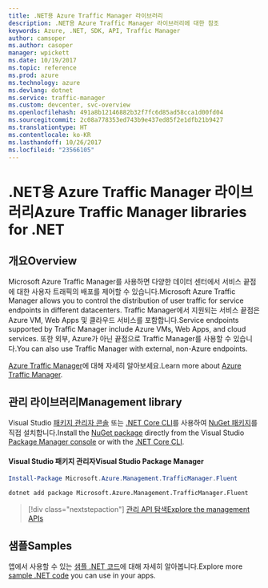 ```yaml
---
title: .NET용 Azure Traffic Manager 라이브러리
description: .NET용 Azure Traffic Manager 라이브러리에 대한 참조
keywords: Azure, .NET, SDK, API, Traffic Manager
author: camsoper
ms.author: casoper
manager: wpickett
ms.date: 10/19/2017
ms.topic: reference
ms.prod: azure
ms.technology: azure
ms.devlang: dotnet
ms.service: traffic-manager
ms.custom: devcenter, svc-overview
ms.openlocfilehash: 491a8b12146882b32f7fc6d85ad58cca1d00fd04
ms.sourcegitcommit: 2c08a778353ed743b9e437ed85f2e1dfb21b9427
ms.translationtype: HT
ms.contentlocale: ko-KR
ms.lasthandoff: 10/26/2017
ms.locfileid: "23566105"
---
```

# <a name="azure-traffic-manager-libraries-for-net"></a><span data-ttu-id="404fd-104">.NET용 Azure Traffic Manager 라이브러리</span><span class="sxs-lookup"><span data-stu-id="404fd-104">Azure Traffic Manager libraries for .NET</span></span>

## <a name="overview"></a><span data-ttu-id="404fd-105">개요</span><span class="sxs-lookup"><span data-stu-id="404fd-105">Overview</span></span>

<span data-ttu-id="404fd-106">Microsoft Azure Traffic Manager를 사용하면 다양한 데이터 센터에서 서비스 끝점에 대한 사용자 트래픽의 배포를 제어할 수 있습니다.</span><span class="sxs-lookup"><span data-stu-id="404fd-106">Microsoft Azure Traffic Manager allows you to control the distribution of user traffic for service endpoints in different datacenters.</span></span> <span data-ttu-id="404fd-107">Traffic Manager에서 지원되는 서비스 끝점은 Azure VM, Web Apps 및 클라우드 서비스를 포함합니다.</span><span class="sxs-lookup"><span data-stu-id="404fd-107">Service endpoints supported by Traffic Manager include Azure VMs, Web Apps, and cloud services.</span></span> <span data-ttu-id="404fd-108">또한 외부, Azure가 아닌 끝점으로 Traffic Manager를 사용할 수 있습니다.</span><span class="sxs-lookup"><span data-stu-id="404fd-108">You can also use Traffic Manager with external, non-Azure endpoints.</span></span>

<span data-ttu-id="404fd-109">[Azure Traffic Manager](/azure/traffic-manager/traffic-manager-overview)에 대해 자세히 알아보세요.</span><span class="sxs-lookup"><span data-stu-id="404fd-109">Learn more about [Azure Traffic Manager](/azure/traffic-manager/traffic-manager-overview).</span></span>  

## <a name="management-library"></a><span data-ttu-id="404fd-110">관리 라이브러리</span><span class="sxs-lookup"><span data-stu-id="404fd-110">Management library</span></span>

<span data-ttu-id="404fd-111">Visual Studio [패키지 관리자 콘솔][PackageManager] 또는 [.NET Core CLI][DotNetCLI]를 사용하여 [NuGet 패키지](https://www.nuget.org/packages/Microsoft.Azure.Management.TrafficManager.Fluent)를 직접 설치합니다.</span><span class="sxs-lookup"><span data-stu-id="404fd-111">Install the [NuGet package](https://www.nuget.org/packages/Microsoft.Azure.Management.TrafficManager.Fluent) directly from the Visual Studio [Package Manager console][PackageManager] or with the [.NET Core CLI][DotNetCLI].</span></span>

#### <a name="visual-studio-package-manager"></a><span data-ttu-id="404fd-112">Visual Studio 패키지 관리자</span><span class="sxs-lookup"><span data-stu-id="404fd-112">Visual Studio Package Manager</span></span>

```powershell
Install-Package Microsoft.Azure.Management.TrafficManager.Fluent
```

```bash
dotnet add package Microsoft.Azure.Management.TrafficManager.Fluent
```

> [!div class="nextstepaction"]
> [<span data-ttu-id="404fd-113">관리 API 탐색</span><span class="sxs-lookup"><span data-stu-id="404fd-113">Explore the management APIs</span></span>](/dotnet/api/overview/azure/trafficmanager/management)

## <a name="samples"></a><span data-ttu-id="404fd-114">샘플</span><span class="sxs-lookup"><span data-stu-id="404fd-114">Samples</span></span>

<span data-ttu-id="404fd-115">앱에서 사용할 수 있는 [샘플 .NET 코드](https://azure.microsoft.com/resources/samples/?platform=dotnet)에 대해 자세히 알아봅니다.</span><span class="sxs-lookup"><span data-stu-id="404fd-115">Explore more [sample .NET code](https://azure.microsoft.com/resources/samples/?platform=dotnet) you can use in your apps.</span></span>

[PackageManager]: https://docs.microsoft.com/nuget/tools/package-manager-console
[DotNetCLI]: https://docs.microsoft.com/dotnet/core/tools/dotnet-add-package